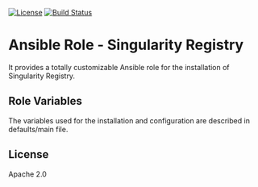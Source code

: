 [![License](https://img.shields.io/badge/license-Apache%202-blue.svg)](https://www.apache.org/licenses/LICENSE-2.0)
[![Build Status](https://travis-ci.org/grycap/ansible-role-singularity-registry.svg?branch=master)](https://travis-ci.org/grycap/ansible-role-singularity-registry)

Ansible Role - Singularity Registry
=========

It provides a totally customizable Ansible role for the installation of Singularity Registry.

Role Variables
--------------

The variables used for the installation and configuration are described in defaults/main file. 

License
-------

Apache 2.0

